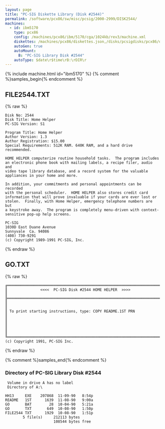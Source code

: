 ```yaml
---
layout: page
title: "PC-SIG Diskette Library (Disk #2544)"
permalink: /software/pcx86/sw/misc/pcsig/2000-2999/DISK2544/
machines:
  - id: ibm5170
    type: pcx86
    config: /machines/pcx86/ibm/5170/cga/1024kb/rev3/machine.xml
    diskettes: /machines/pcx86/diskettes.json,/disks/pcsigdisks/pcx86/diskettes.json
    autoGen: true
    autoMount:
      B: "PC-SIG Library Disk #2544"
    autoType: $date\r$time\rB:\rDIR\r
---
```


{% include machine.html id="ibm5170" %}
{% comment %}samples_begin{% endcomment %}

## FILE2544.TXT

{% raw %}
```
Disk No: 2544                                                           
Disk Title: Home Helper                                                 
PC-SIG Version: S1                                                      
                                                                        
Program Title: Home Helper                                              
Author Version: 1.3                                                     
Author Registration: $15.00                                             
Special Requirements: 512K RAM. 640K RAM, and a hard drive recommended. 
                                                                        
HOME HELPER computerize routine household tasks.  The program includes  
an electronic phone book with mailing labels, a recipe filer, audio and 
video tape library database, and a record system for the valuable       
appliances in your home and more.                                       
                                                                        
In addition, your commitments and personal appointments can be recorded 
with the personal scheduler.  HOME HELPER also stores credit card       
information that will prove invaluable if your cards are ever lost or   
stolen.  Finally, with Home Helper, emergency telephone numbers are but 
a keystroke away.  The program is completely menu-driven with context-  
sensitive pop-up help screens.                                          
                                                                        
PC-SIG                                                                  
1030D East Duane Avenue                                                 
Sunnyvale  Ca. 94086                                                    
(408) 730-9291                                                          
(c) Copyright 1989-1991 PC-SIG, Inc.                                         
```
{% endraw %}

## GO.TXT

{% raw %}
```
╔═════════════════════════════════════════════════════════════════════════╗
║               <<<<  PC-SIG Disk #2544 HOME HELPER  >>>>                 ║
╠═════════════════════════════════════════════════════════════════════════╣
║                                                                         ║
║ To print starting instructions, type: COPY README.1ST PRN               ║
║                                                                         ║
║                                                                         ║
╚═════════════════════════════════════════════════════════════════════════╝
(c) Copyright 1991, PC-SIG Inc.
```
{% endraw %}

{% comment %}samples_end{% endcomment %}

### Directory of PC-SIG Library Disk #2544

     Volume in drive A has no label
     Directory of A:\

    HH13     EXE    207868  11-09-90   8:54p
    README   1ST      1639  11-08-90   9:00a
    GO       BAT        28  10-04-90   5:21a
    GO       TXT       649  10-08-90   1:50p
    FILE2544 TXT      1929  10-08-90   1:51p
            5 file(s)     212113 bytes
                          108544 bytes free
